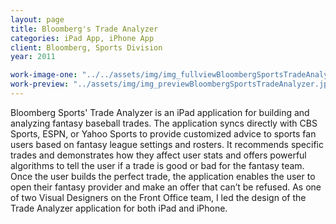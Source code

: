 ```yaml
---
layout: page
title: Bloomberg's Trade Analyzer
categories: iPad App, iPhone App
client: Bloomberg, Sports Division
year: 2011

work-image-one: "../../assets/img/img_fullviewBloombergSportsTradeAnalyzer.jpg"
work-preview: "../assets/img/img_previewBloombergSportsTradeAnalyzer.jpg"
---
```


Bloomberg Sports' Trade Analyzer is an iPad application for building and analyzing fantasy baseball trades. The application syncs directly with CBS Sports, ESPN, or Yahoo Sports to provide customized advice to sports fan users based on fantasy league settings and rosters. It recommends specific trades and demonstrates how they affect user stats and offers powerful algorithms to tell the user if a trade is good or bad for the fantasy team. Once the user builds the perfect trade, the application enables the user to open their fantasy provider and make an offer that can’t be refused. As one of two Visual Designers on the Front Office team, I led the design of the Trade Analyzer application for both iPad and iPhone.
